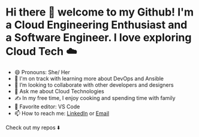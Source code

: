 # Hi there 👋 welcome to my Github! I'm a Cloud Engineering Enthusiast and a Software Engineer. I love exploring Cloud Tech  ☁️
<!--
**leenavarghese/leenavarghese** is a ✨ _special_ ✨ repository because its `README.md` (this file) appears on your GitHub profile.
-->
- 😄 Pronouns: She/ Her
- 🌱 I'm on track with learning more about DevOps and Ansible
- 👯 I’m looking to collaborate with other developers and designers
- 💬 Ask me about Cloud Technologies
- ✍️  In my free time, I enjoy cooking and spending time with family
- 📝 Favorite editor: VS Code
- 📫 How to reach me: [LinkedIn](https://www.linkedin.com/in/leena-varghese-84a9669b/) or [Email](leenaelisabeth@gmail.com)

Check out my repos ⬇️
